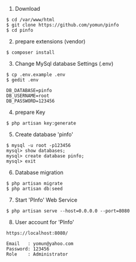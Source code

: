 1) Download
```
$ cd /var/www/html
$ git clone https://github.com/yomun/pinfo
$ cd pinfo
```
2) prepare extensions (vendor)
```
$ composer install
```

3) Change MySql database Settings (.env) 
```
$ cp .env.example .env
$ gedit .env

DB_DATABASE=pinfo
DB_USERNAME=root
DB_PASSWORD=123456
```
4) prepare Key
```
$ php artisan key:generate
```
5) Create database 'pinfo'
```
$ mysql -u root -p123456
mysql> show databases;
mysql> create database pinfo;
mysql> exit
```
6) Database migration
```
$ php artisan migrate
$ php artisan db:seed
```
7) Start 'PInfo' Web Service
```
$ php artisan serve --host=0.0.0.0 --port=8080
```
8) User account for 'PInfo'
```
https://localhost:8080/

Email   : yomun@yahoo.com
Password: 123456
Role    : Administrator
```
